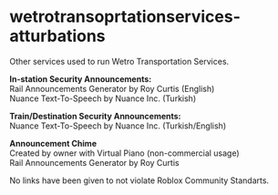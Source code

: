 # wetrotransoprtationservices-atturbations
Other services used to run Wetro Transportation Services.

**In-station Security Announcements:**                  
Rail Announcements Generator by Roy Curtis (English)         
Nuance Text-To-Speech by Nuance Inc. (Turkish)

**Train/Destination Security Announcements:**                  
Nuance Text-To-Speech by Nuance Inc. (Turkish/English)

**Announcement Chime**                  
Created by owner with Virtual Piano (non-commercial usage)         
Rail Announcements Generator by Roy Curtis         

No links have been given to not violate Roblox Community Standarts.
